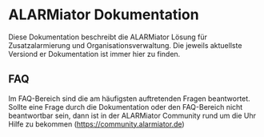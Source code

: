 # ALARMiator Dokumentation

Diese Dokumentation beschreibt die ALARMiator Lösung für Zusatzalarmierung und Organisationsverwaltung. Die jeweils aktuellste Versiond er Dokumentation ist immer hier zu finden. 

## FAQ

Im FAQ-Bereich sind die am häufigsten auftretenden Fragen beantwortet. Sollte eine Frage durch die Dokumentation oder den FAQ-Bereich nicht beantwortbar sein, dann ist in der ALARMiator Community rund um die Uhr Hilfe zu bekommen (https://community.alarmiator.de)